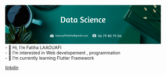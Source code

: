 

<img src="image.png" alt="">
- 👋 Hi, I’m Fatiha LAAOUAFI <br>
- 👀 I’m interested in Web developement , programmation  <br>
- 🌱 I’m currently learning Flutter Framework<br>

<!---
LAAOUAFIFATIHA/LAAOUAFIFATIHA is a ✨ special ✨ repository because its `README.md` (this file) appears on your GitHub profile.
You can click the Preview link to take a look at your changes.
--->
<a href="https://www.linkedin.com/in/fatiha-laaouafi-4227252ba/"> linkdin </a>

